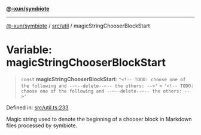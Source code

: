 [**@-xun/symbiote**](../../../README.md)

***

[@-xun/symbiote](../../../README.md) / [src/util](../README.md) / magicStringChooserBlockStart

# Variable: magicStringChooserBlockStart

> `const` **magicStringChooserBlockStart**: `"<!-- TODO: choose one of the following and --✄--delete--✄-- the others: -->"` = `'<!-- TODO: choose one of the following and --✄--delete--✄-- the others: -->'`

Defined in: [src/util.ts:233](https://github.com/Xunnamius/symbiote/blob/ecdd713c4d242b92209fafa38beadafe2769795c/src/util.ts#L233)

Magic string used to denote the beginning of a chooser block in Markdown
files processed by symbiote.
